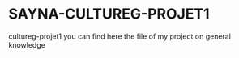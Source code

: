 # SAYNA-CULTUREG-PROJET1
cultureg-projet1
you can find here the file of my project on general knowledge

